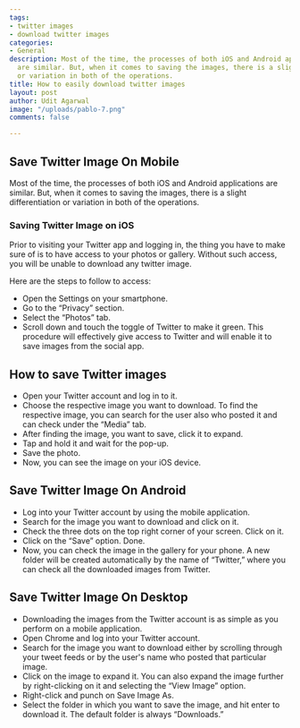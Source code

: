 ```yaml
---
tags:
- twitter images
- download twitter images
categories:
- General
description: Most of the time, the processes of both iOS and Android applications
  are similar. But, when it comes to saving the images, there is a slight differentiation
  or variation in both of the operations.
title: How to easily download twitter images
layout: post
author: Udit Agarwal
image: "/uploads/pablo-7.png"
comments: false

---
```

## Save Twitter Image On Mobile

Most of the time, the processes of both iOS and Android applications are similar. But, when it comes to saving the images, there is a slight differentiation or variation in both of the operations.

### Saving Twitter Image on iOS

Prior to visiting your Twitter app and logging in, the thing you have to make sure of is to have access to your photos or gallery. Without such access, you will be unable to download any twitter image.

Here are the steps to follow to access:

* Open the Settings on your smartphone.
* Go to the “Privacy” section.
* Select the “Photos” tab.
* Scroll down and touch the toggle of Twitter to make it green. This procedure will effectively give access to Twitter and will enable it to save images from the social app.

## How to save Twitter images

* Open your Twitter account and log in to it.
* Choose the respective image you want to download. To find the respective image, you can search for the user also who posted it and can check under the “Media” tab.
* After finding the image, you want to save, click it to expand.
* Tap and hold it and wait for the pop-up.
* Save the photo.
* Now, you can see the image on your iOS device.

## Save Twitter Image On Android

* Log into your Twitter account by using the mobile application.
* Search for the image you want to download and click on it.
* Check the three dots on the top right corner of your screen. Click on it.
* Click on the “Save” option. Done.
* Now, you can check the image in the gallery for your phone. A new folder will be created automatically by the name of “Twitter,” where you can check all the downloaded images from Twitter.

## Save Twitter Image On Desktop

* Downloading the images from the Twitter account is as simple as you perform on a mobile application.
* Open Chrome and log into your Twitter account.
* Search for the image you want to download either by scrolling through your tweet feeds or by the user's name who posted that particular image.
* Click on the image to expand it. You can also expand the image further by right-clicking on it and selecting the “View Image” option.
* Right-click and punch on Save Image As.
* Select the folder in which you want to save the image, and hit enter to download it. The default folder is always “Downloads.”